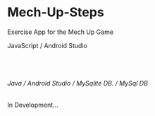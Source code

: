 # Mech-Up-Steps
<p> Exercise App for the Mech Up Game </p>
<p> JavaScript / Android Studio </p>
<br>
<br>

<h6> Java / Android Studio / MySqlite DB. / MySql DB </h6>

<h7> In Development...</h7>

